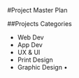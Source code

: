 #Project Master Plan

##Projects Categories

* Web Dev
* App Dev
* UX & UI
* Print Design
* Graphic Design •